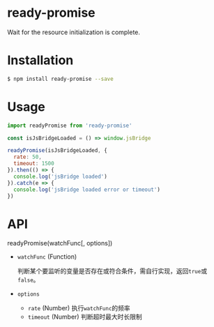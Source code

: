 # ready-promise

Wait for the resource initialization is complete.

# Installation

```bash
$ npm install ready-promise --save
```

# Usage

```javascript
import readyPromise from 'ready-promise'

const isJsBridgeLoaded = () => window.jsBridge

readyPromise(isJsBridgeLoaded, {
  rate: 50,
  timeout: 1500
}).then(() => {
  console.log('jsBridge loaded')
}).catch(e => {
  console.log('jsBridge loaded error or timeout')
})
```

# API

readyPromise(watchFunc[, options])

- `watchFunc` (Function) 
  
  判断某个要监听的变量是否存在或符合条件，需自行实现，返回`true`或`false`。

- `options` 

  - `rate` (Number) 执行`watchFunc`的频率
  - `timeout` (Number) 判断超时最大时长限制
